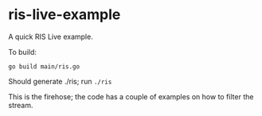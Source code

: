 # ris-live-example

A quick RIS Live example.

To build:

`go build main/ris.go`

Should generate ./ris; run `./ris`

This is the firehose; the code has a couple of examples on how to filter the stream.

